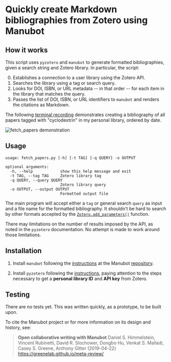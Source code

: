 # Quickly create Markdown bibliographies from Zotero using Manubot

## How it works

This script uses `pyzotero` and `manubot` to generate formatted bibliographies, given a search string and Zotero library. In particular, the script:

0. Establishes a connection to a user library using the Zotero API.
1. Searches the library using a tag or search query.
2. Looks for DOI, ISBN, or URL metadata -- in that order -- for each item in the library that matches the query.
3. Passes the list of DOI, ISBN, or URL identifiers to `manubot` and renders the citations as Markdown.

The following [terminal recording](https://asciinema.org/a/aQxeuXq7RW35lSDM1mezUR9TV?speed=2) demonstrates creating a bibliography of all papers tagged with "cyclodextrin" in my personal library, ordered by date.

![fetch_papers demonstration](media/fetch_papers..gif)

## Usage

```
usage: fetch_papers.py [-h] [-t TAG] [-q QUERY] -o OUTPUT

optional arguments:
  -h, --help            show this help message and exit
  -t TAG, --tag TAG     Zotero library tag
  -q QUERY, --query QUERY
                        Zotero library query
  -o OUTPUT, --output OUTPUT
                        Formatted output file
```

The main program will accept either a `tag` or general search `query` as input and a file name for the formatted bibliography. It shouldn't be hard to search by other formats accepted by the [`Zotero.add_parameters()`](https://pyzotero.readthedocs.io/en/latest/index.html?highlight=search#zotero.Zotero.add_parameters) function.

There may limitations on the number of results imposed by the API, as noted in the `pyzotero` documentation. No attempt is made to work around those limitations.

## Installation

1. Install `manubot` following the [instructions](https://github.com/manubot/manubot#installation) at the Manubot [repository](https://github.com/manubot/manubot).

2. Install `pyzotero` following the [instructions](https://github.com/urschrei/pyzotero#quickstart), paying attention to the steps necessary to get a **personal library ID** and **API key** from Zotero.

## Testing

There are no tests yet. This was written quickly, as a prototype, to be built upon.

To cite the Manubot project or for more information on its design and history, see:

> **Open collaborative writing with Manubot**
Daniel S. Himmelstein, Vincent Rubinetti, David R. Slochower, Dongbo Hu, Venkat S. Malladi, Casey S. Greene, Anthony Gitter
(2019-04-22) <https://greenelab.github.io/meta-review/>

